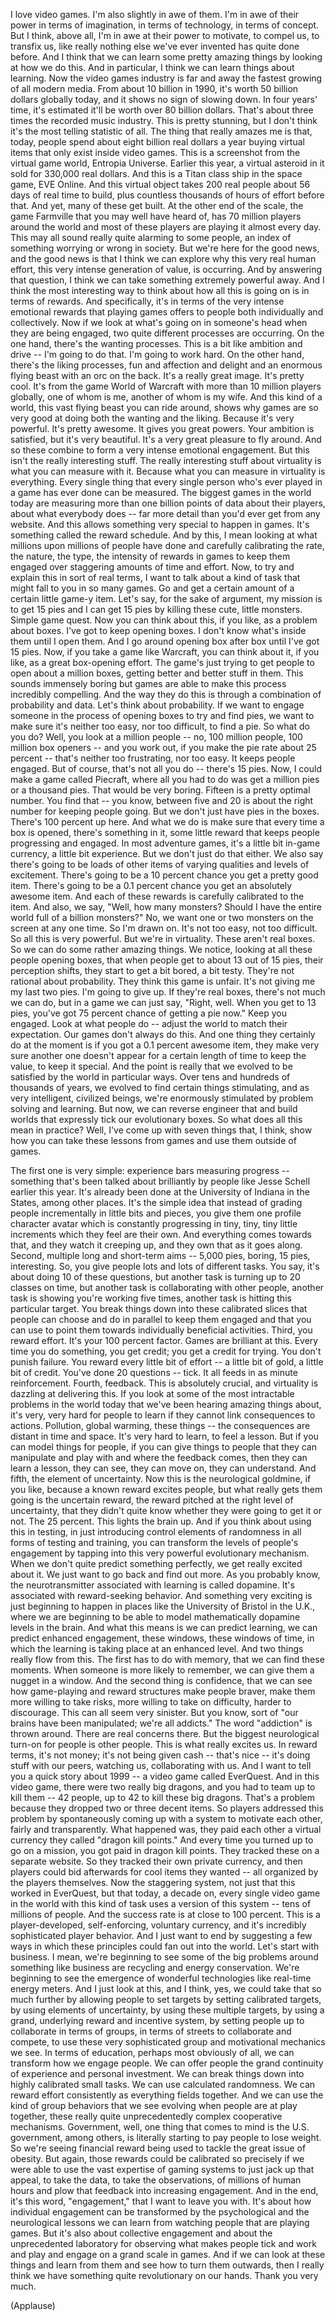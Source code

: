 
I love video games.
I&#39;m also slightly in awe of them.
I&#39;m in awe of their power
in terms of imagination, in terms of technology,
in terms of concept.
But I think, above all,
I&#39;m in awe at their power
to motivate, to compel us,
to transfix us,
like really nothing else we&#39;ve ever invented
has quite done before.
And I think that we can learn some pretty amazing things
by looking at how we do this.
And in particular, I think we can learn things
about learning.
Now the video games industry
is far and away the fastest growing
of all modern media.
From about 10 billion in 1990,
it&#39;s worth 50 billion dollars globally today,
and it shows no sign of slowing down.
In four years&#39; time,
it&#39;s estimated it&#39;ll be worth over 80 billion dollars.
That&#39;s about three times the recorded music industry.
This is pretty stunning,
but I don&#39;t think it&#39;s the most telling statistic of all.
The thing that really amazes me
is that, today,
people spend about
eight billion real dollars a year
buying virtual items
that only exist
inside video games.
This is a screenshot from the virtual game world, Entropia Universe.
Earlier this year,
a virtual asteroid in it
sold for 330,000 real dollars.
And this
is a Titan class ship
in the space game, EVE Online.
And this virtual object
takes 200 real people
about 56 days of real time to build,
plus countless thousands of hours
of effort before that.
And yet, many of these get built.
At the other end of the scale,
the game Farmville that you may well have heard of,
has 70 million players
around the world
and most of these players
are playing it almost every day.
This may all sound
really quite alarming to some people,
an index of something worrying
or wrong in society.
But we&#39;re here for the good news,
and the good news is
that I think we can explore
why this very real human effort,
this very intense generation of value, is occurring.
And by answering that question,
I think we can take something
extremely powerful away.
And I think the most interesting way
to think about how all this is going on
is in terms of rewards.
And specifically, it&#39;s in terms
of the very intense emotional rewards
that playing games offers to people
both individually
and collectively.
Now if we look at what&#39;s going on in someone&#39;s head
when they are being engaged,
two quite different processes are occurring.
On the one hand, there&#39;s the wanting processes.
This is a bit like ambition and drive -- I&#39;m going to do that. I&#39;m going to work hard.
On the other hand, there&#39;s the liking processes,
fun and affection
and delight
and an enormous flying beast with an orc on the back.
It&#39;s a really great image. It&#39;s pretty cool.
It&#39;s from the game World of Warcraft with more than 10 million players globally,
one of whom is me, another of whom is my wife.
And this kind of a world,
this vast flying beast you can ride around,
shows why games are so very good
at doing both the wanting and the liking.
Because it&#39;s very powerful. It&#39;s pretty awesome.
It gives you great powers.
Your ambition is satisfied, but it&#39;s very beautiful.
It&#39;s a very great pleasure to fly around.
And so these combine to form
a very intense emotional engagement.
But this isn&#39;t the really interesting stuff.
The really interesting stuff about virtuality
is what you can measure with it.
Because what you can measure in virtuality
is everything.
Every single thing that every single person
who&#39;s ever played in a game has ever done can be measured.
The biggest games in the world today
are measuring more than one billion points of data
about their players, about what everybody does --
far more detail than you&#39;d ever get from any website.
And this allows something very special
to happen in games.
It&#39;s something called the reward schedule.
And by this, I mean looking
at what millions upon millions of people have done
and carefully calibrating the rate,
the nature, the type, the intensity of rewards in games
to keep them engaged
over staggering amounts of time and effort.
Now, to try and explain this
in sort of real terms,
I want to talk about a kind of task
that might fall to you in so many games.
Go and get a certain amount of a certain little game-y item.
Let&#39;s say, for the sake of argument,
my mission is to get 15 pies
and I can get 15 pies
by killing these cute, little monsters.
Simple game quest.
Now you can think about this, if you like,
as a problem about boxes.
I&#39;ve got to keep opening boxes.
I don&#39;t know what&#39;s inside them until I open them.
And I go around opening box after box until I&#39;ve got 15 pies.
Now, if you take a game like Warcraft,
you can think about it, if you like,
as a great box-opening effort.
The game&#39;s just trying to get people to open about a million boxes,
getting better and better stuff in them.
This sounds immensely boring
but games are able
to make this process
incredibly compelling.
And the way they do this
is through a combination of probability and data.
Let&#39;s think about probability.
If we want to engage someone
in the process of opening boxes to try and find pies,
we want to make sure it&#39;s neither too easy,
nor too difficult, to find a pie.
So what do you do? Well, you look at a million people --
no, 100 million people, 100 million box openers --
and you work out, if you make the pie rate
about 25 percent --
that&#39;s neither too frustrating, nor too easy.
It keeps people engaged.
But of course, that&#39;s not all you do -- there&#39;s 15 pies.
Now, I could make a game called Piecraft,
where all you had to do was get a million pies
or a thousand pies.
That would be very boring.
Fifteen is a pretty optimal number.
You find that -- you know, between five and 20
is about the right number for keeping people going.
But we don&#39;t just have pies in the boxes.
There&#39;s 100 percent up here.
And what we do is make sure that every time a box is opened,
there&#39;s something in it, some little reward
that keeps people progressing and engaged.
In most adventure games,
it&#39;s a little bit in-game currency, a little bit experience.
But we don&#39;t just do that either.
We also say there&#39;s going to be loads of other items
of varying qualities and levels of excitement.
There&#39;s going to be a 10 percent chance you get a pretty good item.
There&#39;s going to be a 0.1 percent chance
you get an absolutely awesome item.
And each of these rewards is carefully calibrated to the item.
And also, we say,
&quot;Well, how many monsters? Should I have the entire world full of a billion monsters?&quot;
No, we want one or two monsters on the screen at any one time.
So I&#39;m drawn on. It&#39;s not too easy, not too difficult.
So all this is very powerful.
But we&#39;re in virtuality. These aren&#39;t real boxes.
So we can do
some rather amazing things.
We notice, looking at all these people opening boxes,
that when people get to about 13 out of 15 pies,
their perception shifts, they start to get a bit bored, a bit testy.
They&#39;re not rational about probability.
They think this game is unfair.
It&#39;s not giving me my last two pies. I&#39;m going to give up.
If they&#39;re real boxes, there&#39;s not much we can do,
but in a game we can just say, &quot;Right, well.
When you get to 13 pies, you&#39;ve got 75 percent chance of getting a pie now.&quot;
Keep you engaged. Look at what people do --
adjust the world to match their expectation.
Our games don&#39;t always do this.
And one thing they certainly do at the moment
is if you got a 0.1 percent awesome item,
they make very sure another one doesn&#39;t appear for a certain length of time
to keep the value, to keep it special.
And the point is really
that we evolved to be satisfied by the world
in particular ways.
Over tens and hundreds of thousands of years,
we evolved to find certain things stimulating,
and as very intelligent, civilized beings,
we&#39;re enormously stimulated by problem solving and learning.
But now, we can reverse engineer that
and build worlds
that expressly tick our evolutionary boxes.
So what does all this mean in practice?
Well, I&#39;ve come up
with seven things
that, I think, show
how you can take these lessons from games
and use them outside of games.

The first one is very simple:
experience bars measuring progress --
something that&#39;s been talked about brilliantly
by people like Jesse Schell earlier this year.
It&#39;s already been done at the University of Indiana in the States, among other places.
It&#39;s the simple idea that instead of grading people incrementally
in little bits and pieces,
you give them one profile character avatar
which is constantly progressing
in tiny, tiny, tiny little increments which they feel are their own.
And everything comes towards that,
and they watch it creeping up, and they own that as it goes along.
Second, multiple long and short-term aims --
5,000 pies, boring,
15 pies, interesting.
So, you give people
lots and lots of different tasks.
You say, it&#39;s about
doing 10 of these questions,
but another task
is turning up to 20 classes on time,
but another task is collaborating with other people,
another task is showing you&#39;re working five times,
another task is hitting this particular target.
You break things down into these calibrated slices
that people can choose and do in parallel
to keep them engaged
and that you can use to point them
towards individually beneficial activities.
Third, you reward effort.
It&#39;s your 100 percent factor. Games are brilliant at this.
Every time you do something, you get credit; you get a credit for trying.
You don&#39;t punish failure. You reward every little bit of effort --
a little bit of gold, a little bit of credit. You&#39;ve done 20 questions -- tick.
It all feeds in as minute reinforcement.
Fourth, feedback.
This is absolutely crucial,
and virtuality is dazzling at delivering this.
If you look at some of the most intractable problems in the world today
that we&#39;ve been hearing amazing things about,
it&#39;s very, very hard for people to learn
if they cannot link consequences to actions.
Pollution, global warming, these things --
the consequences are distant in time and space.
It&#39;s very hard to learn, to feel a lesson.
But if you can model things for people,
if you can give things to people that they can manipulate
and play with and where the feedback comes,
then they can learn a lesson, they can see,
they can move on, they can understand.
And fifth,
the element of uncertainty.
Now this is the neurological goldmine,
if you like,
because a known reward
excites people,
but what really gets them going
is the uncertain reward,
the reward pitched at the right level of uncertainty,
that they didn&#39;t quite know whether they were going to get it or not.
The 25 percent. This lights the brain up.
And if you think about
using this in testing,
in just introducing control elements of randomness
in all forms of testing and training,
you can transform the levels of people&#39;s engagement
by tapping into this very powerful
evolutionary mechanism.
When we don&#39;t quite predict something perfectly,
we get really excited about it.
We just want to go back and find out more.
As you probably know, the neurotransmitter
associated with learning is called dopamine.
It&#39;s associated with reward-seeking behavior.
And something very exciting is just beginning to happen
in places like the University of Bristol in the U.K.,
where we are beginning to be able to model mathematically
dopamine levels in the brain.
And what this means is we can predict learning,
we can predict enhanced engagement,
these windows, these windows of time,
in which the learning is taking place at an enhanced level.
And two things really flow from this.
The first has to do with memory,
that we can find these moments.
When someone is more likely to remember,
we can give them a nugget in a window.
And the second thing is confidence,
that we can see how game-playing and reward structures
make people braver, make them more willing to take risks,
more willing to take on difficulty,
harder to discourage.
This can all seem very sinister.
But you know, sort of &quot;our brains have been manipulated; we&#39;re all addicts.&quot;
The word &quot;addiction&quot; is thrown around.
There are real concerns there.
But the biggest neurological turn-on for people
is other people.
This is what really excites us.
In reward terms, it&#39;s not money;
it&#39;s not being given cash -- that&#39;s nice --
it&#39;s doing stuff with our peers,
watching us, collaborating with us.
And I want to tell you a quick story about 1999 --
a video game called EverQuest.
And in this video game,
there were two really big dragons, and you had to team up to kill them --
42 people, up to 42 to kill these big dragons.
That&#39;s a problem
because they dropped two or three decent items.
So players addressed this problem
by spontaneously coming up with a system
to motivate each other,
fairly and transparently.
What happened was, they paid each other a virtual currency
they called &quot;dragon kill points.&quot;
And every time you turned up to go on a mission,
you got paid in dragon kill points.
They tracked these on a separate website.
So they tracked their own private currency,
and then players could bid afterwards
for cool items they wanted --
all organized by the players themselves.
Now the staggering system, not just that this worked in EverQuest,
but that today, a decade on,
every single video game in the world with this kind of task
uses a version of this system --
tens of millions of people.
And the success rate
is at close to 100 percent.
This is a player-developed,
self-enforcing, voluntary currency,
and it&#39;s incredibly sophisticated
player behavior.
And I just want to end by suggesting
a few ways in which these principles
could fan out into the world.
Let&#39;s start with business.
I mean, we&#39;re beginning to see some of the big problems
around something like business are
recycling and energy conservation.
We&#39;re beginning to see the emergence of wonderful technologies
like real-time energy meters.
And I just look at this, and I think, yes,
we could take that so much further
by allowing people to set targets
by setting calibrated targets,
by using elements of uncertainty,
by using these multiple targets,
by using a grand, underlying reward and incentive system,
by setting people up
to collaborate in terms of groups, in terms of streets
to collaborate and compete,
to use these very sophisticated
group and motivational mechanics we see.
In terms of education,
perhaps most obviously of all,
we can transform how we engage people.
We can offer people the grand continuity
of experience and personal investment.
We can break things down
into highly calibrated small tasks.
We can use calculated randomness.
We can reward effort consistently
as everything fields together.
And we can use the kind of group behaviors
that we see evolving when people are at play together,
these really quite unprecedentedly complex
cooperative mechanisms.
Government, well, one thing that comes to mind
is the U.S. government, among others,
is literally starting to pay people
to lose weight.
So we&#39;re seeing financial reward being used
to tackle the great issue of obesity.
But again, those rewards
could be calibrated so precisely
if we were able to use the vast expertise
of gaming systems to just jack up that appeal,
to take the data, to take the observations,
of millions of human hours
and plow that feedback
into increasing engagement.
And in the end, it&#39;s this word, &quot;engagement,&quot;
that I want to leave you with.
It&#39;s about how individual engagement
can be transformed
by the psychological and the neurological lessons
we can learn from watching people that are playing games.
But it&#39;s also about collective engagement
and about the unprecedented laboratory
for observing what makes people tick
and work and play and engage
on a grand scale in games.
And if we can look at these things and learn from them
and see how to turn them outwards,
then I really think we have something quite revolutionary on our hands.
Thank you very much.

(Applause)

